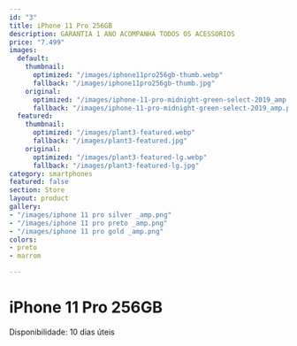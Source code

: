 ```yaml
---
id: "3"
title: iPhone 11 Pro 256GB
description: GARANTIA 1 ANO ACOMPANHA TODOS OS ACESSORIOS
price: "7.499"
images:
  default:
    thumbnail:
      optimized: "/images/iphone11pro256gb-thumb.webp"
      fallback: "/images/iphone11pro256gb-thumb.jpg"
    original:
      optimized: "/images/iphone-11-pro-midnight-green-select-2019_amp.webp"
      fallback: "/images/iphone-11-pro-midnight-green-select-2019_amp.png"
  featured:
    thumbnail:
      optimized: "/images/plant3-featured.webp"
      fallback: "/images/plant3-featured.jpg"
    original:
      optimized: "/images/plant3-featured-lg.webp"
      fallback: "/images/plant3-featured-lg.jpg"
category: smartphones
featured: false
section: Store
layout: product
gallery:
- "/images/iphone 11 pro silver _amp.png"
- "/images/iphone 11 pro preto _amp.png"
- "/images/iphone 11 pro gold _amp.png"
colors:
- preto
- marrom

---
```

# iPhone 11 Pro 256GB

Disponibilidade: 10 dias úteis